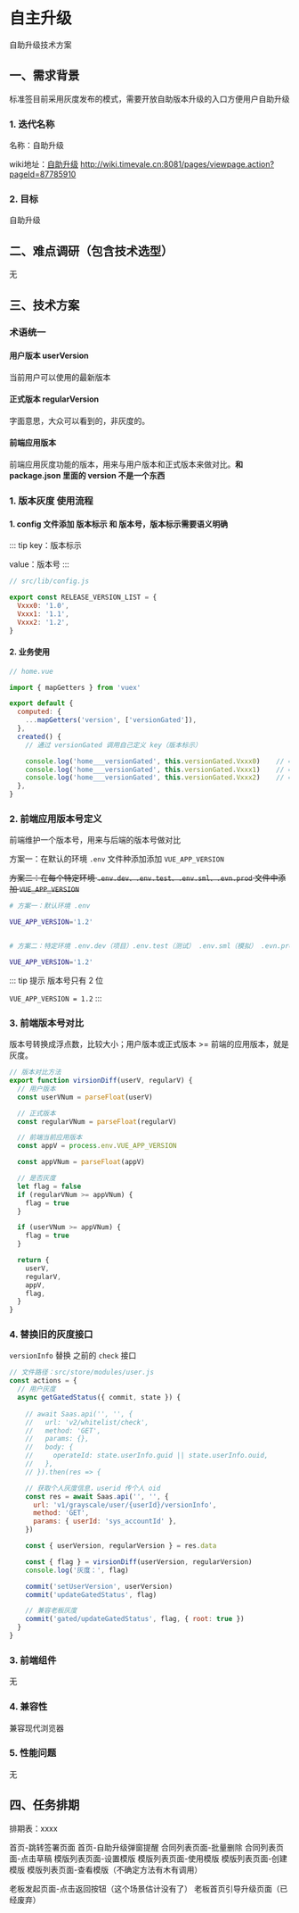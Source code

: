 # 自主升级

自助升级技术方案

## 一、需求背景

标准签目前采用灰度发布的模式，需要开放自助版本升级的入口方便用户自助升级

### 1. 迭代名称
名称：自助升级

wiki地址：[自助升级](http://wiki.timevale.cn:8081/pages/viewpage.action?pageId=87785910) http://wiki.timevale.cn:8081/pages/viewpage.action?pageId=87785910

### 2. 目标

自助升级

## 二、难点调研（包含技术选型）
无

## 三、技术方案

### 术语统一

#### 用户版本 userVersion
当前用户可以使用的最新版本

#### 正式版本 regularVersion
字面意思，大众可以看到的，非灰度的。

#### 前端应用版本 
前端应用灰度功能的版本，用来与用户版本和正式版本来做对比。**和 package.json 里面的 version 不是一个东西**

### 1. 版本灰度 使用流程

#### 1. config 文件添加 版本标示 和 版本号，版本标示需要语义明确

::: tip
key：版本标示

value：版本号
:::

```js
// src/lib/config.js 

export const RELEASE_VERSION_LIST = {
  Vxxx0: '1.0',
  Vxxx1: '1.1',
  Vxxx2: '1.2',
}
```

#### 2. 业务使用

```js
// home.vue

import { mapGetters } from 'vuex'

export default {
  computed: {
    ...mapGetters('version', ['versionGated']),
  },
  created() {
    // 通过 versionGated 调用自己定义 key（版本标示） 

    console.log('home___versionGated', this.versionGated.Vxxx0)    // ===> false
    console.log('home___versionGated', this.versionGated.Vxxx1)    // ===> true
    console.log('home___versionGated', this.versionGated.Vxxx2)    // ===> true
  },  
}
```


### 2. 前端应用版本号定义

前端维护一个版本号，用来与后端的版本号做对比

方案一：在默认的环境 `.env` 文件种添加添加 `VUE_APP_VERSION`

~~方案二：在每个特定环境 `.env.dev、.env.test、.env.sml、.evn.prod` 文件中添加 `VUE_APP_VERSION`~~

```sh
# 方案一：默认环境 .env

VUE_APP_VERSION='1.2'


# 方案二：特定环境 .env.dev（项目）.env.test（测试） .env.sml（模拟） .evn.prod（正式）

VUE_APP_VERSION='1.2'

```

::: tip 提示
版本号只有 2 位

``VUE_APP_VERSION = 1.2``
:::

### 3. 前端版本号对比

版本号转换成浮点数，比较大小；用户版本或正式版本 >= 前端的应用版本，就是灰度。

```js
// 版本对比方法
export function virsionDiff(userV, regularV) {
  // 用户版本
  const userVNum = parseFloat(userV)

  // 正式版本
  const regularVNum = parseFloat(regularV)

  // 前端当前应用版本
  const appV = process.env.VUE_APP_VERSION

  const appVNum = parseFloat(appV)

  // 是否灰度
  let flag = false
  if (regularVNum >= appVNum) {
    flag = true
  }

  if (userVNum >= appVNum) {
    flag = true
  }

  return {
    userV,
    regularV,
    appV,
    flag,
  }
}
```

### 4. 替换旧的灰度接口

``versionInfo`` 替换 之前的 ``check`` 接口

```js
// 文件路径：src/store/modules/user.js
const actions = {
  // 用户灰度
  async getGatedStatus({ commit, state }) {
    
    // await Saas.api('', '', {
    //   url: 'v2/whitelist/check',
    //   method: 'GET',
    //   params: {},
    //   body: {
    //     operateId: state.userInfo.guid || state.userInfo.ouid,
    //   },
    // }).then(res => {

    // 获取个人灰度信息，userid 传个人 oid
    const res = await Saas.api('', '', {
      url: 'v1/grayscale/user/{userId}/versionInfo',
      method: 'GET',
      params: { userId: 'sys_accountId' },
    })

    const { userVersion, regularVersion } = res.data

    const { flag } = virsionDiff(userVersion, regularVersion)
    console.log('灰度：', flag)

    commit('setUserVersion', userVersion)
    commit('updateGatedStatus', flag)

    // 兼容老板灰度
    commit('gated/updateGatedStatus', flag, { root: true })
  }
}
```


### 3. 前端组件
无

### 4. 兼容性
兼容现代浏览器

### 5. 性能问题
无

## 四、任务排期
排期表：xxxx

首页-跳转签署页面
首页-自助升级弹窗提醒
合同列表页面-批量删除
合同列表页面-点击草稿
模版列表页面-设置模版
模版列表页面-使用模版
模版列表页面-创建模版
模版列表页面-查看模版（不确定方法有木有调用）



老板发起页面-点击返回按钮（这个场景估计没有了）
老板首页引导升级页面（已经废弃）


